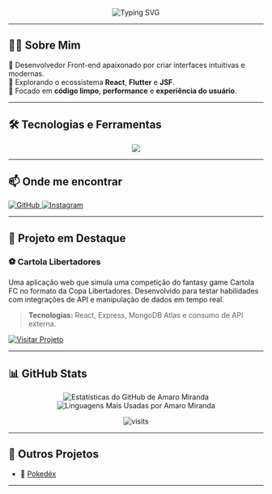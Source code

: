 <p align="center">
  <img src="https://readme-typing-svg.herokuapp.com?font=Fira+Code&weight=500&pause=1000&color=36BCF7&center=true&vCenter=true&width=500&lines=Olá%2C+eu+sou+Amaro+Miranda!;Desenvolvedor+Front-end;React+%7C+Flutter+%7C+JSF+%7C+Primefaces" alt="Typing SVG" />
</p>

---

## 👨‍💻 Sobre Mim

🎯 Desenvolvedor Front-end apaixonado por criar interfaces intuitivas e modernas.  
🧠 Explorando o ecossistema **React**, **Flutter** e **JSF**.  
🧼 Focado em **código limpo**, **performance** e **experiência do usuário**.  

---

## 🛠️ Tecnologias e Ferramentas

<p align="center">
  <a href="https://skillicons.dev">
    <img src="https://skillicons.dev/icons?i=html,css,js,react,flutter,bootstrap,git,primefaces,jsf" />
  </a>
</p>

---

## 📫 Onde me encontrar

<p align="left">
  <a href="https://github.com/AmaroMiranda" target="_blank">
    <img src="https://img.shields.io/badge/GitHub-181717?style=for-the-badge&logo=github&logoColor=white" alt="GitHub">
  </a>
  <a href="https://www.instagram.com/amaro_miranda1/" target="_blank">
    <img src="https://img.shields.io/badge/Instagram-E4405F?style=for-the-badge&logo=instagram&logoColor=white" alt="Instagram">
  </a>
</p>

---

## 🚀 Projeto em Destaque

### ⚽ Cartola Libertadores

Uma aplicação web que simula uma competição do fantasy game Cartola FC no formato da Copa Libertadores. Desenvolvido para testar habilidades com integrações de API e manipulação de dados em tempo real.

> **Tecnologias:** React, Express, MongoDB Atlas e consumo de API externa.

<a href="https://cartola-libertadors.onrender.com/" target="_blank">
  <img src="https://img.shields.io/badge/Visitar_Projeto-0078D4?style=for-the-badge&logo=googlechrome&logoColor=white" alt="Visitar Projeto">
</a>

---

## 📊 GitHub Stats

<div align="center">

<img src="https://github-readme-stats.vercel.app/api?username=AmaroMiranda&show_icons=true&theme=dracula&include_all_commits=true&count_private=true" alt="Estatísticas do GitHub de Amaro Miranda" />

<img src="https://github-readme-stats.vercel.app/api/top-langs/?username=AmaroMiranda&layout=compact&langs_count=7&theme=dracula" alt="Linguagens Mais Usadas por Amaro Miranda" />

![visits](https://visit-counter.vercel.app/counter.png?page=&s=44&c=f34b7d&bg=00000000&no=2&ff=digi&tb=Visitas+&ta=)
</div>

---

## 💼 Outros Projetos

- 🎲 [Pokedéx](https://github.com/AmaroMiranda/pokedex-app-flutter)

---

